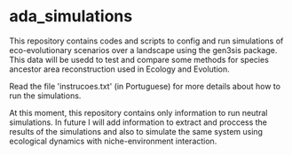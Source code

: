 # ada_simulations

This repository contains codes and scripts to config and run simulations of eco-evolutionary scenarios over a landscape using the gen3sis package. This data will be usedd to test and compare some methods for species ancestor area reconstruction used in Ecology and Evolution.

Read the file 'instrucoes.txt' (in Portuguese) for more details about how to run the simulations.

At this moment, this repository contains only information to run neutral simulations. In future I will add information to extract and proccess the results of the simulations and also to simulate the same system using ecological dynamics with niche-environment interaction.
